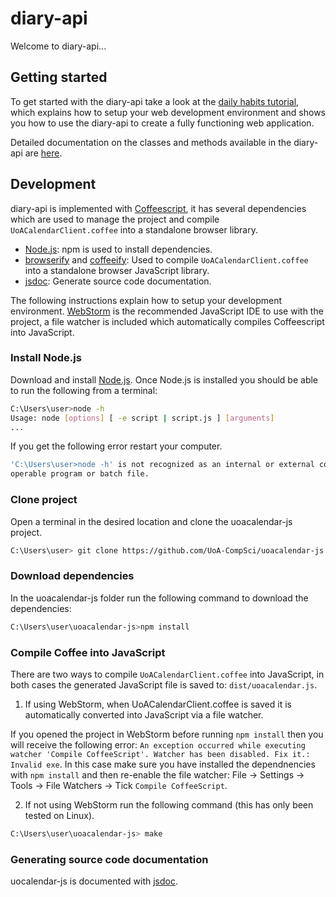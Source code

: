 # diary-api

Welcome to diary-api...

## Getting started

To get started with the diary-api take a look at the [daily habits tutorial](https://github.com/jdddog/daily-habits/wiki), which explains how to setup your web development environment and shows you how to use the diary-api to create a fully functioning web application.

Detailed documentation on the classes and methods available in the diary-api are [here]().

## Development

diary-api is implemented with [Coffeescript](http://coffeescript.org/), it has several dependencies which are used to manage the project and compile `UoACalendarClient.coffee` into a standalone browser library.

* [Node.js](https://nodejs.org/en/): npm is used to install dependencies.
* [browserify](http://browserify.org/) and [coffeeify](https://www.npmjs.com/package/coffeeify): Used to compile `UoACalendarClient.coffee` into a standalone browser JavaScript library.
* [jsdoc](http://usejsdoc.org/): Generate source code documentation.

The following instructions explain how to setup your development environment. [WebStorm](https://www.jetbrains.com/webstorm/) is the recommended JavaScript IDE to use with the project, a file watcher is included which automatically compiles Coffeescript into JavaScript.

### Install Node.js

Download and install [Node.js](https://nodejs.org/en/). Once Node.js is installed you should be able to run the following from a terminal:

```bash
C:\Users\user>node -h
Usage: node [options] [ -e script | script.js ] [arguments]
...
```
If you get the following error restart your computer.

```bash
'C:\Users\user>node -h' is not recognized as an internal or external command,
operable program or batch file.
```

### Clone project
Open a terminal in the desired location and clone the uoacalendar-js project.

```bash
C:\Users\user> git clone https://github.com/UoA-CompSci/uoacalendar-js.git
```

### Download dependencies
In the uoacalendar-js folder run the following command to download the dependencies:

```bash
C:\Users\user\uoacalendar-js>npm install
```

### Compile Coffee into JavaScript

There are two ways to compile `UoACalendarClient.coffee` into JavaScript, in both cases the generated JavaScript file is saved to: `dist/uoacalendar.js`.

1) If using WebStorm, when UoACalendarClient.coffee is saved it is automatically converted into JavaScript via a file watcher. 

If you opened the project in WebStorm before running `npm install` then you will receive the following error: `An exception occurred while executing watcher 'Compile CoffeeScript'. Watcher has been disabled. Fix it.: Invalid exe`. In this case make sure you have installed the dependnencies with `npm install` and then re-enable the file watcher: File -> Settings -> Tools -> File Watchers -> Tick `Compile CoffeeScript`.

2) If not using WebStorm run the following command (this has only been tested on Linux).

```bash
C:\Users\user\uoacalendar-js> make
```

### Generating source code documentation

uocalendar-js is documented with [jsdoc](http://usejsdoc.org/).





